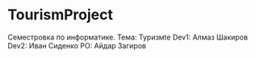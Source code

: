 # TourismProject
Семестровка по информатике.
Тема: Туризмte
Dev1: Алмаз Шакиров Dev2: Иван Сиденко PO: Айдар Загиров
